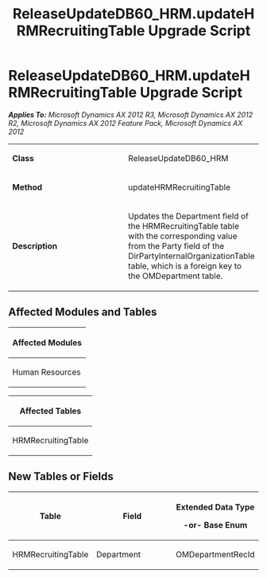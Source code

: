 ﻿---
title: ReleaseUpdateDB60_HRM.updateHRMRecruitingTable Upgrade Script
TOCTitle: ReleaseUpdateDB60_HRM.updateHRMRecruitingTable Upgrade Script
ms:assetid: c8b6f13a-3791-a38b-87bc-652984980057
ms:mtpsurl: https://msdn.microsoft.com/en-us/library/JJ719592(v=AX.60)
ms:contentKeyID: 49711159
ms.date: 05/18/2015
mtps_version: v=AX.60
---

# ReleaseUpdateDB60\_HRM.updateHRMRecruitingTable Upgrade Script 


_**Applies To:** Microsoft Dynamics AX 2012 R3, Microsoft Dynamics AX 2012 R2, Microsoft Dynamics AX 2012 Feature Pack, Microsoft Dynamics AX 2012_

<table>
<colgroup>
<col style="width: 50%" />
<col style="width: 50%" />
</colgroup>
<tbody>
<tr class="odd">
<td><p><strong>Class</strong></p></td>
<td><p>ReleaseUpdateDB60_HRM</p></td>
</tr>
<tr class="even">
<td><p><strong>Method</strong></p></td>
<td><p>updateHRMRecruitingTable</p></td>
</tr>
<tr class="odd">
<td><p><strong>Description</strong></p></td>
<td><p>Updates the Department field of the HRMRecruitingTable table with the corresponding value from the Party field of the DirPartyInternalOrganizationTable table, which is a foreign key to the OMDepartment table.</p></td>
</tr>
</tbody>
</table>


## Affected Modules and Tables

<table>
<colgroup>
<col style="width: 100%" />
</colgroup>
<thead>
<tr class="header">
<th><p>Affected Modules</p></th>
</tr>
</thead>
<tbody>
<tr class="odd">
<td><p>Human Resources</p></td>
</tr>
</tbody>
</table>


<table>
<colgroup>
<col style="width: 100%" />
</colgroup>
<thead>
<tr class="header">
<th><p>Affected Tables</p></th>
</tr>
</thead>
<tbody>
<tr class="odd">
<td><p>HRMRecruitingTable</p></td>
</tr>
</tbody>
</table>


## New Tables or Fields

<table>
<colgroup>
<col style="width: 33%" />
<col style="width: 33%" />
<col style="width: 33%" />
</colgroup>
<thead>
<tr class="header">
<th><p>Table</p></th>
<th><p>Field</p></th>
<th><p>Extended Data Type</p>
<p>-or- Base Enum</p></th>
</tr>
</thead>
<tbody>
<tr class="odd">
<td><p>HRMRecruitingTable</p></td>
<td><p>Department</p></td>
<td><p>OMDepartmentRecId</p></td>
</tr>
</tbody>
</table>

  


